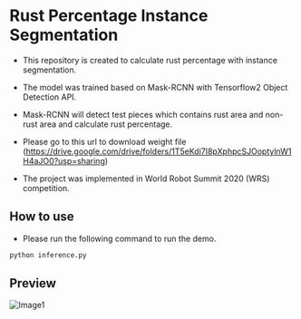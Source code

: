 # Rust Percentage Instance Segmentation

- This repository is created to calculate rust percentage with instance segmentation.

- The model was trained based on Mask-RCNN with Tensorflow2 Object Detection API.

- Mask-RCNN will detect test pieces which contains rust area and non-rust area and calculate rust percentage.

- Please go to this url to download weight file (https://drive.google.com/drive/folders/1T5eKdi7I8pXphpcSJOoptylnW1H4aJO0?usp=sharing)

- The project was implemented in World Robot Summit 2020 (WRS) competition.

## How to use

- Please run the following command to run the demo.

```python
python inference.py
```

## Preview

![Image1](https://raw.githubusercontent.com/chunmusic/Rust_Instance_Segmentation/master/output.gif)
